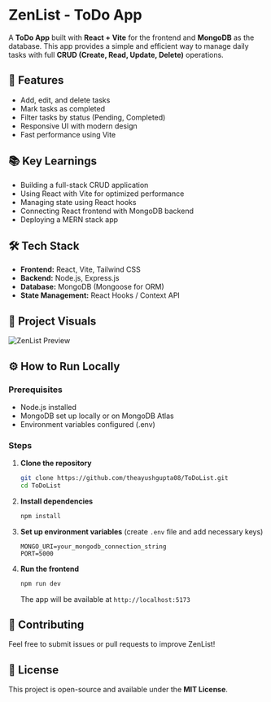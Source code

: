 # ZenList - ToDo App

A **ToDo App** built with **React + Vite** for the frontend and **MongoDB** as the database. This app provides a simple and efficient way to manage daily tasks with full **CRUD (Create, Read, Update, Delete)** operations.

## 🚀 Features
- Add, edit, and delete tasks
- Mark tasks as completed
- Filter tasks by status (Pending, Completed)
- Responsive UI with modern design
- Fast performance using Vite

## 📚 Key Learnings
- Building a full-stack CRUD application
- Using React with Vite for optimized performance
- Managing state using React hooks
- Connecting React frontend with MongoDB backend
- Deploying a MERN stack app

## 🛠️ Tech Stack
- **Frontend:** React, Vite, Tailwind CSS
- **Backend:** Node.js, Express.js
- **Database:** MongoDB (Mongoose for ORM)
- **State Management:** React Hooks / Context API

## 📸 Project Visuals
![ZenList Preview](./public/zenlist)

## ⚙️ How to Run Locally

### Prerequisites
- Node.js installed
- MongoDB set up locally or on MongoDB Atlas
- Environment variables configured (.env)

### Steps
1. **Clone the repository**
   ```sh
   git clone https://github.com/theayushgupta08/ToDoList.git
   cd ToDoList
   ```

2. **Install dependencies**
   ```sh
   npm install
   ```

3. **Set up environment variables** (create `.env` file and add necessary keys)
   ```env
   MONGO_URI=your_mongodb_connection_string
   PORT=5000
   ```


5. **Run the frontend**
   ```sh
   npm run dev
   ```
   The app will be available at `http://localhost:5173`



## 🤝 Contributing
Feel free to submit issues or pull requests to improve ZenList!

## 📜 License
This project is open-source and available under the **MIT License**.
